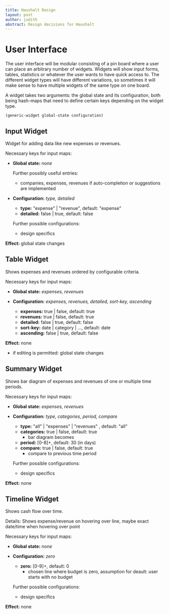 ```yaml
---
title: Haushalt Design
layout: post
author: judith
abstract: Design decisions for Haushalt
---
```


# User Interface

The user interface will be modular consisting of a pin board where a user can place an arbitrary number of widgets. Widgets will show input forms, tables, statistics or whatever the user wants to have quick access to. The different widget types will have different variations, so sometimes it will make sense to have multiple widgets of the same type on one board.

A widget takes two arguments: the global state and its configuration, both being hash-maps that need to define certain keys depending on the widget type.


`(generic-widget global-state configuration)`


## Input Widget
Widget for adding data like new expenses or revenues.

Necessary keys for input maps:

- **Global state:** _none_

  Further possibly useful entries:
  - companies, expenses, revenues if auto-completion or suggestions are implemented

- **Configuration:** _type, detailed_
  - **type:** "expense" \| "revenue", default: "expense"
  - **detailed:** false \| true, default: false

  Further possible configurations:

  - design specifics

**Effect:** global state changes

## Table Widget
Shows expenses and revenues ordered by configurable criteria.

Necessary keys for input maps:

- **Global state:** _expenses, revenues_

- **Configuration:** _expenses, revenues, detailed, sort-key, ascending_
  - **expenses:** true \| false, default: true
  - **revenues:** true \| false, default: true
  - **detailed:** false \| true, default: false
  - **sort-key:** date \| category \| ..., default: date
  - **ascending:** false \| true, default: false

**Effect:** none

- if editing is permitted: global state changes

## Summary Widget
Shows bar diagram of expenses and revenues of one or multiple time periods.

Necessary keys for input maps:

- **Global state:** _expenses, revenues_

- **Configuration:** _type, categories, period, compare_
  - **type:** "all" \| "expenses" \| "revenues" , default: "all"
  - **categories:** true \| false, default: true
    - bar diagram becomes
  - **period:** \[0-8\]+, default: 30 (in days)
  - **compare:** true \| false, default: true
    - compare to previous time period

  Further possible configurations:

  - design specifics

**Effect:** none

## Timeline Widget
Shows cash flow over time.

Details:
Shows expense/revenue on hovering over line, maybe exact date/time when hovering over point

Necessary keys for input maps:

- **Global state:** _none_

- **Configuration:** _zero_
  - **zero:** \[0-9\]+, default: 0
    - chosen line where budget is zero, assumption for deault: user starts with no budget

  Further possible configurations:

  - design specifics

**Effect:** none
